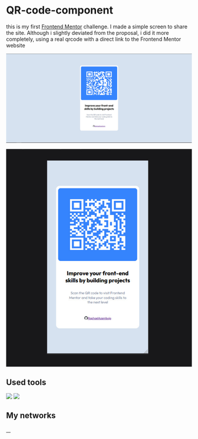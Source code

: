 <h1>QR-code-component</h1>

<p>
  this is my first <a href="https://www.frontendmentor.io/home" target="_blank">Frontend Mentor</a> challenge. I made a simple screen to share the site. Although i slightly deviated from the proposal, i did it more completely, using a real qrcode with a direct link to the Frontend Mentor website
</p>

<div style="display: flex; flex-direction: column">
  <img src="./assets/img/desktop.jpg">
  <br>
  <img src="./assets/img/mobile.jpg">
</div>

<h2>Used tools</h2>

<img src="https://img.shields.io/badge/html-orange?style=for-the-badge&logo=html5&logoColor=white">
<img src="https://img.shields.io/badge/css-0769AD?style=for-the-badge&logo=css3&logoColor=white">

<h2>My networks</h2>

<a href="https://www.linkedin.com/in/raphael-azambuja-15001a212/" target="_blank" rel="noopener noreferrer">
  <img src="https://img.shields.io/badge/LinkedIn-0077B5?style=for-the-badge&logo=linkedin&logoColor=white" alt="">
</a>
<a href="https://t.me/RaphaelAzambuja" target="_blank" rel="noopener noreferrer">
  <img src="https://img.shields.io/badge/Telegram-2CA5E0?style=for-the-badge&logo=telegram&logoColor=white" alt="">
</a>
<a href="https://api.whatsapp.com/send/?phone=554899341106&text&type=phone_number&app_absent=0" target="_blank" rel="noopener noreferrer">
  <img src="https://img.shields.io/badge/WhatsApp-25D366?style=for-the-badge&logo=whatsapp&logoColor=white" alt="">
</a>

<a href="https://music.youtube.com/browse/VLPLFlBwRR-pMPGnLoUuBa_bDaCBEp3gBTs6" target="_blank" rel="noopener noreferrer">
  <img src="https://img.shields.io/badge/YouTube_Music-FF0000?style=for-the-badge&logo=youtube-music&logoColor=white" alt="">
</a>

</div>
